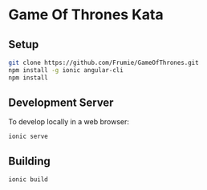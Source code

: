 # Game Of Thrones Kata

## Setup

```bash
git clone https://github.com/Frumie/GameOfThrones.git
npm install -g ionic angular-cli
npm install
```

## Development Server

To develop locally in a web browser:

```
ionic serve
```

## Building
```bash
ionic build
```
